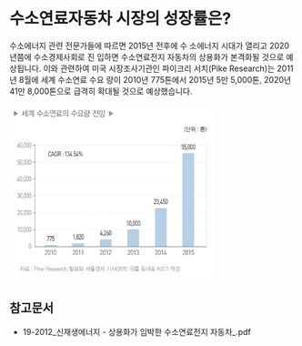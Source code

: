 # 수소연료자동차 시장의 성장률은?

수소에너지 관련 전문가들에 따르면 2015년 전후에 수
소에너지 시대가 열리고 2020년쯤에 수소경제사회로 진
입하면 수소연료전지 자동차의 상용화가 본격화될 것으로
예상됩니다. 이와 관련하여 미국 시장조사기관인 파이크리
서치(Pike Research)는 2011년 8월에 세계 수소연료 수요
량이 2010년 775톤에서 2015년 5만 5,000톤, 2020년 41만
8,000톤으로 급격히 확대될 것으로 예상했습니다.

![](./images/수소연료전지자동차_Q14_1_4.PNG)

## 참고문서
- 19-2012_신재생에너지 - 상용화가 임박한 수소연료전지 자동차_.pdf